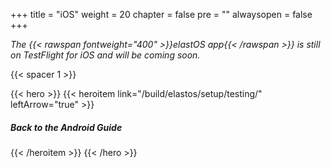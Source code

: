 +++
title = "iOS"
weight = 20
chapter = false
pre = ""
alwaysopen = false
+++

_The {{< rawspan fontweight="400" >}}elastOS app{{< /rawspan >}} is still on TestFlight for iOS and will be coming soon._

{{< spacer 1 >}}

{{< hero >}}
    {{< heroitem link="/build/elastos/setup/testing/" leftArrow="true" >}}
        <h5>Back to the Android Guide</h5>
    {{< /heroitem >}}
{{< /hero >}}
